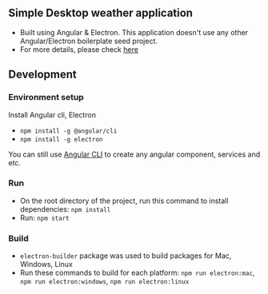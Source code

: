 ## Simple Desktop weather application

- Built using Angular & Electron. This application doesn't use any other Angular/Electron boilerplate seed project.
- For more details, please check [here](https://www.dropbox.com/s/aqz0vtwfs0ysekf/Angular%20Electron%20Mini%20Project.txt?dl=0)

## Development

### Environment setup
Install Angular cli, Electron
- `npm install -g @angular/cli`
- `npm install -g electron`

You can still use [Angular CLI](https://angular.io/cli) to create any angular component, services and etc.

### Run
- On the root directory of the project, run this command to install dependencies: `npm install`
- Run: `npm start`

### Build
- `electron-builder` package was used to build packages for Mac, Windows, Linux
- Run these commands to build for each platform: 
`npm run electron:mac`, `npm run electron:windows`, `npm run electron:linux`